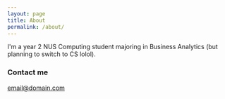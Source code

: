 ```yaml
---
layout: page
title: About
permalink: /about/
---
```


I'm a year 2 NUS Computing student majoring in Business Analytics (but planning to switch to CS lolol).

### Contact me

[email@domain.com](mailto:email@domain.com)